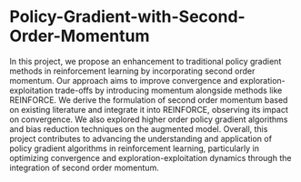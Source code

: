 # Policy-Gradient-with-Second-Order-Momentum

In this project, we propose an enhancement to traditional policy gradient methods in reinforcement learning by incorporating second order momentum. Our approach aims to improve convergence and exploration-exploitation trade-offs by introducing momentum alongside methods like REINFORCE. We derive the formulation of second order momentum based on existing literature and integrate it into REINFORCE, observing its impact on convergence. We also explored higher order policy gradient algorithms and bias reduction techniques on the augmented model. Overall, this project contributes to advancing the understanding and application of policy gradient algorithms in reinforcement learning, particularly in optimizing convergence and exploration-exploitation dynamics through the integration of second order momentum.
